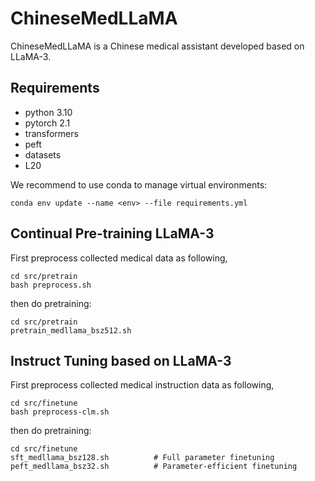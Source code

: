 # ChineseMedLLaMA
ChineseMedLLaMA is a Chinese medical assistant developed based on LLaMA-3.

## Requirements
+ python 3.10
+ pytorch 2.1
+ transformers
+ peft
+ datasets
+ L20

We recommend to use conda to manage virtual environments:
```
conda env update --name <env> --file requirements.yml
```

## Continual Pre-training LLaMA-3

First preprocess collected medical data as following, 
``` 
cd src/pretrain
bash preprocess.sh
```

then do pretraining:
``` 
cd src/pretrain
pretrain_medllama_bsz512.sh
```

## Instruct Tuning based on LLaMA-3

First preprocess collected medical instruction data as following, 
``` 
cd src/finetune
bash preprocess-clm.sh
```

then do pretraining:
``` 
cd src/finetune
sft_medllama_bsz128.sh          # Full parameter finetuning
peft_medllama_bsz32.sh          # Parameter-efficient finetuning
```
